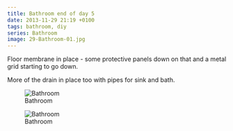 ```yaml
---
title: Bathroom end of day 5
date: 2013-11-29 21:19 +0100
tags: bathroom, diy
series: Bathroom
image: 29-Bathroom-01.jpg
---
```


Floor membrane in place - some protective panels down on that and a metal grid starting to go down.

More of the drain in place too with pipes for sink and bath.

<figure class="figure w-100 text-center">
  <img class="figure-img img-fluid rounded" src="/images/posts/2013/11/29-Bathroom-01.jpg" title="Bathroom" alt="Bathroom"/>
  <figcaption class="figure-caption">Bathroom</figcaption>
</figure>

<figure class="figure w-100 text-center">
  <img class="figure-img img-fluid rounded" src="/images/posts/2013/11/29-Bathroom-02.jpg" title="Bathroom" alt="Bathroom"/>
  <figcaption class="figure-caption">Bathroom</figcaption>
</figure>
